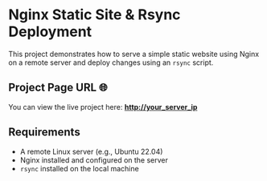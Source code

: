 # Nginx Static Site & Rsync Deployment

This project demonstrates how to serve a simple static website using Nginx on a remote server and deploy changes using an `rsync` script.

## Project Page URL 🌐

You can view the live project here: **[http://your_server_ip](http://3.110.84.196/)** 

## Requirements

* A remote Linux server (e.g., Ubuntu 22.04)
* Nginx installed and configured on the server
* `rsync` installed on the local machine

